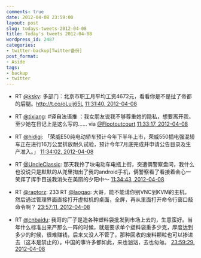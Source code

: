 ```yaml
---
comments: true
date: 2012-04-08 23:59:00
layout: post
slug: todays-tweets-2012-04-08
title: Today's tweets 2012-04-08
wordpress_id: 2487
categories:
- twitter-backup[Twitter备份]
post_format:
- Aside
tags:
- backup
- twitter
---
```





  * RT [@ksky](http://twitter.com/ksky): 多部门：北京市职工月平均工资4672元，看看你是不是扯了帝都的后腿。http://t.co/oLuij65L [11:31:40, 2012-04-08](http://twitter.com/gfrog/statuses/188831451331043328)





  * RT [@tixiang](http://twitter.com/tixiang): #译自法语推 ：我女朋友说我不够尊重她的隐私，想要离开我，至少她在日记上是这么写的…… via [@Flootoutcourt](http://twitter.com/Flootoutcourt) [11:33:17, 2012-04-08](http://twitter.com/gfrog/statuses/188831855418675201)





  * RT [@hidigi](http://twitter.com/hidigi): 「荣威E50纯电动轿车预计今年下半年上市，荣威550插电强混轿车正在进行16万公里排放耐久试验，预计今年7月底完成并申请公告目录及生产准入。」 [11:34:02, 2012-04-08](http://twitter.com/gfrog/statuses/188832043709382656)





  * RT [@UncleClassic](http://twitter.com/UncleClassic): 那天我拎了块电动车电瓶上街，突遭俩警察盘问，我什么也没说只是默默的从兜里掏出了我的android手机，俩警察看了看接着会心一笑挥了挥手目送我消失在美丽的夕阳中～ [11:34:43, 2012-04-08](http://twitter.com/gfrog/statuses/188832218297278465)





  * RT [@raptorz](http://twitter.com/raptorz): 233 RT [@laogao](http://twitter.com/laogao): 大哥，能不能请你别VNC到KVM的主机，然后通过管理界面直接打开虚拟机的桌面，全屏，再从里面打开命令行窗口敲命令啊？ [23:57:11, 2012-04-08](http://twitter.com/gfrog/statuses/189019063568183297)





  * RT [@cnbaidu](http://twitter.com/cnbaidu): 我哥的厂子是造各种塑料袋批发到市场上去的，生意蛮好。当年什么标准出来严那么一阵的时候，就是要求单个塑料袋重多少克，厚度达到多少的时候，很难赚钱，后来又没人不管了，那种回收的废料颗粒也可以掺进去（这本是禁止的）。中国的事许多都如此，来也汹汹，去也匆匆。 [23:59:29, 2012-04-08](http://twitter.com/gfrog/statuses/189019643837546500)




